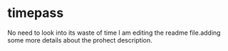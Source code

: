 # timepass
No need to look into its waste of time 
I am editing the readme file.adding some more details about the prohect description.
